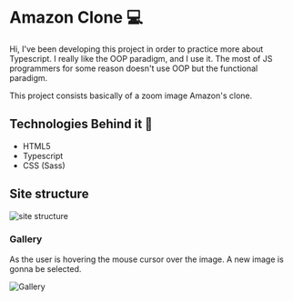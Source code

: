 # Amazon Clone :computer:

Hi, I've been developing this project in order to practice more about Typescript. I really like the OOP paradigm, and I use it.
The most of JS programmers for some reason doesn't use OOP but the functional paradigm. 

This project consists basically of a zoom image Amazon's clone. 

## Technologies Behind it :pushpin:

* HTML5
* Typescript 
* CSS (Sass)

## Site structure

![site structure](/public/img/readme/site.png)


### Gallery 

As the user is hovering the mouse cursor over the image. A new image is gonna be selected.

![Gallery](/public/img/readme/gallery.gif)